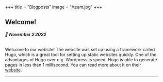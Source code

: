+++
title = "Blogposts"
image = "/team.jpg"
+++

## Welcome!
###### :date: **November 2 2022**
Welcome to our website! The website was set up using a framework called Hugo, which is a great tool for setting up static websites quickly. One of the advantages of Hugo over e.g. Wordpress is speed. Hugo is able to generate pages in less than 1 millisecond. You can read more about it on their [website](https://gohugo.io/).

---
